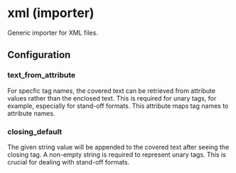 # xml (importer)

Generic importer for XML files.

## Configuration

###  text_from_attribute

For specfic tag names, the covered text can be retrieved from
attribute values rather than the enclosed text. This is required
for unary tags, for example, especially for stand-off formats.
This attribute maps tag names to attribute names.

###  closing_default

The given string value will be appended to the covered text after
seeing the closing tag. A non-empty string is required to represent
unary tags. This is crucial for dealing with stand-off formats.

